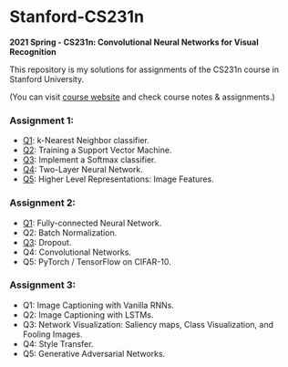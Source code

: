 # Stanford-CS231n
**2021 Spring - CS231n: Convolutional Neural Networks for Visual Recognition**

This repository is my solutions for assignments of the CS231n course in Stanford University.

(You can visit [course website](http://cs231n.stanford.edu/index.html) and check course notes & assignments.)

### Assignment 1:
- [Q1](https://github.com/leeyngdo/Stanford-CS231n/blob/master/assignment1/knn.ipynb): k-Nearest Neighbor classifier. 
- [Q2](https://github.com/leeyngdo/Stanford-CS231n/blob/master/assignment1/svm.ipynb): Training a Support Vector Machine.
- [Q3](https://github.com/leeyngdo/Stanford-CS231n/blob/master/assignment1/softmax.ipynb): Implement a Softmax classifier. 
- [Q4](https://github.com/leeyngdo/Stanford-CS231n/blob/master/assignment1/two_layer_net.ipynb): Two-Layer Neural Network. 
- [Q5](https://github.com/leeyngdo/Stanford-CS231n/blob/master/assignment1/features.ipynb): Higher Level Representations: Image Features.

### Assignment 2:
- [Q1](https://github.com/leeyngdo/Stanford-CS231n/blob/main/assignment2/FullyConnectedNets.ipynb): Fully-connected Neural Network. 
- Q2: Batch Normalization. 
- [Q3](https://github.com/leeyngdo/Stanford-CS231n/blob/main/assignment2/Dropout.ipynb): Dropout. 
- Q4: Convolutional Networks. 
- Q5: PyTorch / TensorFlow on CIFAR-10. 
### Assignment 3:
- Q1: Image Captioning with Vanilla RNNs. 
- Q2: Image Captioning with LSTMs. 
- Q3: Network Visualization: Saliency maps, Class Visualization, and Fooling Images. 
- Q4: Style Transfer. 
- Q5: Generative Adversarial Networks. 
